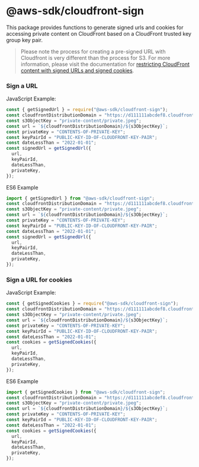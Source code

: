 # @aws-sdk/cloudfront-sign

This package provides functions to generate signed urls and cookies for accessing private content on CloudFront based on a CloudFront trusted key group key pair.

> Please note the process for creating a pre-signed URL with Cloudfront is very different than the process for S3. For more information, please visit the documentation for [restricting CloudFront content with signed URLs and signed cookies](https://docs.aws.amazon.com/AmazonCloudFront/latest/DeveloperGuide/PrivateContent.html).

### Sign a URL

JavaScript Example:

```javascript
const { getSignedUrl } = require("@aws-sdk/cloudfront-sign");
const cloudfrontDistributionDomain = "https://d111111abcdef8.cloudfront.net";
const s3ObjectKey = "private-content/private.jpeg";
const url = `${cloudfrontDistributionDomain}/${s3ObjectKey}`;
const privateKey = "CONTENTS-OF-PRIVATE-KEY";
const keyPairId = "PUBLIC-KEY-ID-OF-CLOUDFRONT-KEY-PAIR";
const dateLessThan = "2022-01-01";
const signedUrl = getSignedUrl({
  url,
  keyPairId,
  dateLessThan,
  privateKey,
});
```

ES6 Example

```javascript
import { getSignedUrl } from "@aws-sdk/cloudfront-sign";
const cloudfrontDistributionDomain = "https://d111111abcdef8.cloudfront.net";
const s3ObjectKey = "private-content/private.jpeg";
const url = `${cloudfrontDistributionDomain}/${s3ObjectKey}`;
const privateKey = "CONTENTS-OF-PRIVATE-KEY";
const keyPairId = "PUBLIC-KEY-ID-OF-CLOUDFRONT-KEY-PAIR";
const dateLessThan = "2022-01-01";
const signedUrl = getSignedUrl({
  url,
  keyPairId,
  dateLessThan,
  privateKey,
});
```

### Sign a URL for cookies

JavaScript Example:

```javascript
const { getSignedCookies } = require("@aws-sdk/cloudfront-sign");
const cloudfrontDistributionDomain = "https://d111111abcdef8.cloudfront.net";
const s3ObjectKey = "private-content/private.jpeg";
const url = `${cloudfrontDistributionDomain}/${s3ObjectKey}`;
const privateKey = "CONTENTS-OF-PRIVATE-KEY";
const keyPairId = "PUBLIC-KEY-ID-OF-CLOUDFRONT-KEY-PAIR";
const dateLessThan = "2022-01-01";
const cookies = getSignedCookies({
  url,
  keyPairId,
  dateLessThan,
  privateKey,
});
```

ES6 Example

```javascript
import { getSignedCookies } from "@aws-sdk/cloudfront-sign";
const cloudfrontDistributionDomain = "https://d111111abcdef8.cloudfront.net";
const s3ObjectKey = "private-content/private.jpeg";
const url = `${cloudfrontDistributionDomain}/${s3ObjectKey}`;
const privateKey = "CONTENTS-OF-PRIVATE-KEY";
const keyPairId = "PUBLIC-KEY-ID-OF-CLOUDFRONT-KEY-PAIR";
const dateLessThan = "2022-01-01";
const cookies = getSignedCookies({
  url,
  keyPairId,
  dateLessThan,
  privateKey,
});
```
